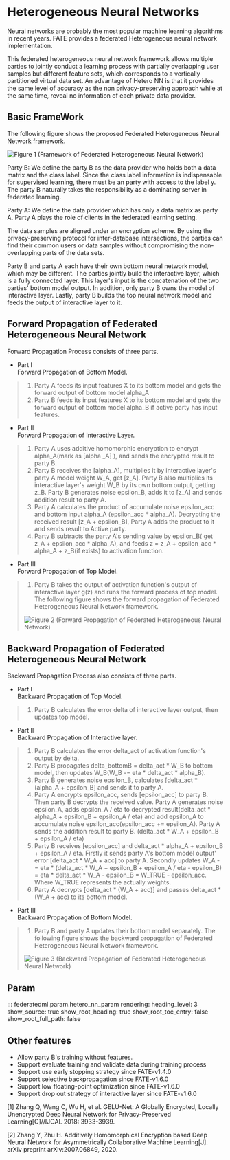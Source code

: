 # Heterogeneous Neural Networks

Neural networks are probably the most popular machine learning
algorithms in recent years. FATE provides a federated Heterogeneous
neural network implementation.

This federated heterogeneous neural network framework allows multiple
parties to jointly conduct a learning process with partially overlapping
user samples but different feature sets, which corresponds to a
vertically partitioned virtual data set. An advantage of Hetero NN is
that it provides the same level of accuracy as the non
privacy-preserving approach while at the same time, reveal no
information of each private data provider.

## Basic FrameWork

The following figure shows the proposed Federated Heterogeneous Neural
Network framework.

![Figure 1 (Framework of Federated Heterogeneous Neural
Network)](../../images/hetero_nn_framework.png)

Party B: We define the party B as the data provider who holds both a
data matrix and the class label. Since the class label information is
indispensable for supervised learning, there must be an party with
access to the label y. The party B naturally takes the responsibility as
a dominating server in federated learning.

Party A: We define the data provider which has only a data matrix as
party A. Party A plays the role of clients in the federated learning
setting.

The data samples are aligned under an encryption scheme. By using the
privacy-preserving protocol for inter-database intersections, the
parties can find their common users or data samples without compromising
the non-overlapping parts of the data sets.

Party B and party A each have their own bottom neural network model,
which may be different. The parties jointly build the interactive layer,
which is a fully connected layer. This layer's input is the
concatenation of the two parties' bottom model output. In addition, only
party B owns the model of interactive layer. Lastly, party B builds the
top neural network model and feeds the output of interactive layer to
it.

## Forward Propagation of Federated Heterogeneous Neural Network

Forward Propagation Process consists of three parts.

  - Part Ⅰ  
    Forward Propagation of Bottom Model.

> 1.  Party A feeds its input features X to its bottom model and gets
>     the forward output of bottom model alpha\_A
> 2.  Party B feeds its input features X to its bottom model and gets
>     the forward output of bottom model alpha\_B if active party has
>     input features.

  - Part ⅠⅠ  
    Forward Propagation of Interactive Layer.

> 1.  Party A uses additive homomorphic encryption to encrypt
>     alpha\_A(mark as \[alpha \_A\] ), and sends the encrypted result
>     to party B.
> 2.  Party B receives the \[alpha\_A\], multiplies it by interactive
>     layer's party A model weight W\_A, get \[z\_A\]. Party B also
>     multiplies its interactive layer's weight W\_B by its own bottom
>     output, getting z\_B. Party B generates noise epsilon\_B, adds it
>     to \[z\_A\] and sends addition result to party A.
> 3.  Party A calculates the product of accumulate noise epsilon\_acc
>     and bottom input alpha\_A (epsilon\_acc \* alpha\_A). Decrypting
>     the received result \[z\_A + epsilon\_B\], Party A adds the
>     product to it and sends result to Active party.
> 4.  Party B subtracts the party A's sending value by epsilon\_B( get
>     z\_A + epsilon\_acc \* alpha\_A), and feeds z = z\_A +
>     epsilon\_acc \* alpha\_A + z\_B(if exists) to activation function.

  - Part ⅠⅠⅠ  
    Forward Propagation of Top Model.

> 1.  Party B takes the output of activation function's output of
>     interactive layer g(z) and runs the forward process of top model.
>     The following figure shows the forward propagation of Federated
>     Heterogeneous Neural Network framework.
> 
> ![Figure 2 (Forward Propagation of Federated Heterogeneous Neural
> Network)](../../images/hetero_nn_forward_propagation.png)

## Backward Propagation of Federated Heterogeneous Neural Network

Backward Propagation Process also consists of three parts.

  - Part I  
    Backward Propagation of Top Model.

> 1.  Party B calculates the error delta of interactive layer output,
>     then updates top model.

  - Part II  
    Backward Propagation of Interactive layer.

> 1.  Party B calculates the error delta\_act of activation function's
>     output by delta.
> 2.  Party B propagates delta\_bottomB = delta\_act \* W\_B to bottom
>     model, then updates W\_B(W\_B -= eta \* delta\_act \* alpha\_B).
> 3.  Party B generates noise epsilon\_B, calculates \[delta\_act \*
>     (alpha\_A + epsilon\_B\] and sends it to party A.
> 4.  Party A encrypts epsilon\_acc, sends \[epsilon\_acc\] to party B.
>     Then party B decrypts the received value. Party A generates noise
>     epsilon\_A, adds epsilon\_A / eta to decrypted result(delta\_act
>     \* alpha\_A + epsilon\_B + epsilon\_A / eta) and add epsilon\_A to
>     accumulate noise epsilon\_acc(epsilon\_acc += epsilon\_A). Party A
>     sends the addition result to party B. (delta\_act \* W\_A +
>     epsilon\_B + epsilon\_A / eta)
> 5.  Party B receives \[epsilon\_acc\] and delta\_act \* alpha\_A +
>     epsilon\_B + epsilon\_A / eta. Firstly it sends party A's bottom
>     model output' error \[delta\_act \* W\_A + acc\] to party A.
>     Secondly updates W\_A -= eta \* (delta\_act \* W\_A + epsilon\_B +
>     epsilon\_A / eta - epsilon\_B) = eta \* delta\_act \* W\_A -
>     epsilon\_B = W\_TRUE - epsilon\_acc. Where W\_TRUE represents the
>     actually weights.
> 6.  Party A decrypts \[delta\_act \* (W\_A + acc)\] and passes
>     delta\_act \* (W\_A + acc) to its bottom model.

  - Part III  
    Backward Propagation of Bottom Model.

> 1.  Party B and party A updates their bottom model separately. The
>     following figure shows the backward propagation of Federated
>     Heterogeneous Neural Network framework.
> 
> ![Figure 3 (Backward Propagation of Federated Heterogeneous Neural
> Network)](../../images/hetero_nn_backward_propagation.png)

## Param

::: federatedml.param.hetero_nn_param
    rendering:
      heading_level: 3
      show_source: true
      show_root_heading: true
      show_root_toc_entry: false
      show_root_full_path: false

## Other features

  - Allow party B's training without features.
  - Support evaluate training and validate data during training process
  - Support use early stopping strategy since FATE-v1.4.0
  - Support selective backpropagation since FATE-v1.6.0
  - Support low floating-point optimization since FATE-v1.6.0
  - Support drop out strategy of interactive layer since FATE-v1.6.0

\[1\] Zhang Q, Wang C, Wu H, et al. GELU-Net: A Globally Encrypted,
Locally Unencrypted Deep Neural Network for Privacy-Preserved
Learning\[C\]//IJCAI. 2018: 3933-3939.

\[2\] Zhang Y, Zhu H. Additively Homomorphical Encryption based Deep
Neural Network for Asymmetrically Collaborative Machine Learning\[J\].
arXiv preprint arXiv:2007.06849, 2020.
